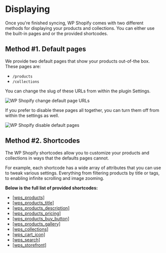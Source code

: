 # Displaying

Once you're finished syncing, WP Shopify comes with two different methods for displaying your products and collections. You can either use the built-in pages and or the provided shortcodes.

## Method #1. Default pages

We provide two default pages that show your products out-of-the box. These pages are:

-  `/products`
-  `/collections`

You can change the slug of these URLs from within the plugin Settings.

![WP Shopify change default page URLs](http://localhost:4000/assets/change-default-pages.png)

If you prefer to disable these pages all together, you can turn them off from within the settings as well.

![WP Shopify disable default pages](http://localhost:4000/assets/displaying-disabled-pages.png)

## Method #2. Shortcodes

The WP Shopify shortcodes allow you to customize your products and collections in ways that the defaults pages cannot.

For example, each shortcode has a wide array of attributes that you can use to tweak various settings. Everything from filtering products by title or tags, to enabling infinite scrolling and image zooming.

**Below is the full list of provided shortcodes:**

-  [[wps_products]](shortcodes/wps_products)
-  [[wps_products_title]](shortcodes/wps_products_title.md)
-  [[wps_products_description]](shortcodes/wps_products_description.md)
-  [[wps_products_pricing]](shortcodes/wps_products_pricing.md)
-  [[wps_products_buy_button]](shortcodes/wps_products_buy_button.md)
-  [[wps_products_gallery]](shortcodes/wps_products_gallery.md)
-  [[wps_collections]](shortcodes/wps_collections.md)
-  [[wps_cart_icon]](shortcodes/wps_cart_icon.md)
-  [[wps_search]](shortcodes/wps_search.md)
-  [[wps_storefront]](shortcodes/wps_storefront.md)
